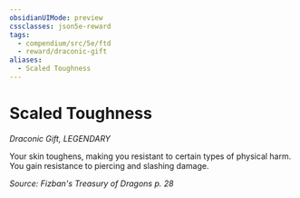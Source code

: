 ```yaml
---
obsidianUIMode: preview
cssclasses: json5e-reward
tags:
  - compendium/src/5e/ftd
  - reward/draconic-gift
aliases:
  - Scaled Toughness
---
```

# Scaled Toughness
*Draconic Gift, LEGENDARY*  

Your skin toughens, making you resistant to certain types of physical harm. You gain resistance to piercing and slashing damage.

*Source: Fizban's Treasury of Dragons p. 28*